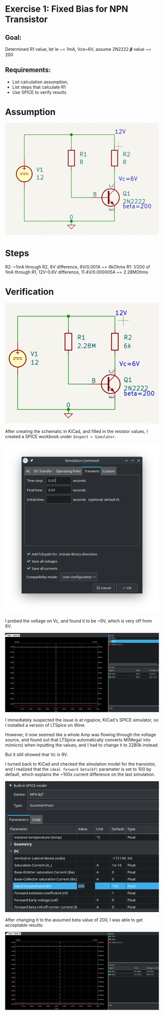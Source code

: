 # Exercise 1: Fixed Bias for NPN Transistor

## Goal: 
Determined R1 value, let Ie ~= 1mA, Vce=6V, assume 2N2222 𝜷 value ~= 200


## Requirements: 
- List calculation assumption,
- List steps that calculate R1
- Use SPICE to verify results


# Assumption
![KiCad schematic](E1-BadBias.png "KiCad schematic")

# Steps
R2: ~1mA through R2, 6V difference, 6V/0.001A ~= 6kOhms
R1: 1/200 of 1mA through R1, 12V-0.6V difference, 11.4V/0.000005A ~= 2.28MOhms

# Verification

![KiCad schematic with values](E1-BadBias-spice-sch.png "KiCad schematic with values")

After creating the schematic in KiCad, and filled in the resistor values, I created a SPICE workbook under `Inspect > Simulator`.

![SPICE command, Transient w/ 0.01s runtime](E1-BadBias-spice-command.png "SPICE command, Transient w/ 0.01s runtime")

I probed the voltage on Vc, and found it to be ~9V, which is very off from 6V.

![SPICE graph, with Vc being around 9.04V and Ic, Ib being only 100x apart](E1-BadBias-spice-before.png "SPICE command, Transient w/ 0.01s runtime")

I immediately suspected the issue is at ngspice, KiCad's SPICE simulator, so I installed a version of LTSpice on Wine.

However, it now seemed like a whole Amp was flowing through the voltage source, and found out that LTSpice automatically converts M(Mega) into m(micro) when inputting the values, and I had to change it to 2280k instead.

But it still showed that Vc is 9V.

I turned back to KiCad and checked the simulation model for the transistor, and I realized that the `ideal forward beta(bf)` parameter is set to 100 by default, which explains the ~100x current difference on the last simulation.

![KiCad Simulation Model Settings for the NPN Transistor, showing a default value of 100](E1-BadBias-bjt-model.png "KiCad Simulation Model Settings for the NPN Transistor, showing a default value of 100")

After changing it to the assumed beta value of 200, I was able to get acceptable results:

![SPICE graph, with Vc being around 6.09V and Ic, Ib being 200x apart](E1-BadBias-spice-after.png "SPICE graph, with Vc being around 6.09V and Ic, Ib being 200x apart")


